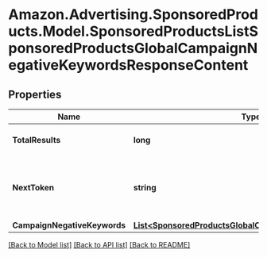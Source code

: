 # Amazon.Advertising.SponsoredProducts.Model.SponsoredProductsListSponsoredProductsGlobalCampaignNegativeKeywordsResponseContent

## Properties

Name | Type | Description | Notes
------------ | ------------- | ------------- | -------------
**TotalResults** | **long** | The total number of entities | [optional] 
**NextToken** | **string** | token value allowing to navigate to the next response page | [optional] 
**CampaignNegativeKeywords** | [**List&lt;SponsoredProductsGlobalCampaignNegativeKeyword&gt;**](SponsoredProductsGlobalCampaignNegativeKeyword.md) |  | [optional] 

[[Back to Model list]](../README.md#documentation-for-models) [[Back to API list]](../README.md#documentation-for-api-endpoints) [[Back to README]](../README.md)

